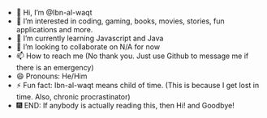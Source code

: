 - 👋 Hi, I’m @Ibn-al-waqt
- 👀 I’m interested in coding, gaming, books, movies, stories, fun applications and more.
- 🌱 I’m currently learning Javascript and Java
- 💞️ I’m looking to collaborate on N/A for now
- 📫 How to reach me (No thank you. Just use Github to message me if there is an emergency)
- 😄 Pronouns: He/Him 
- ⚡ Fun fact: Ibn-al-waqt means child of time. (This is because I get lost in time. Also, chronic procrastinator)
- 🎆 END: If anybody is actually reading this, then Hi! and Goodbye!
<!---
Ibn-al-waqt/Ibn-al-waqt is a ✨ special ✨ repository because its `README.md` (this file) appears on your GitHub profile.
You can click the Preview link to take a look at your changes.
--->
